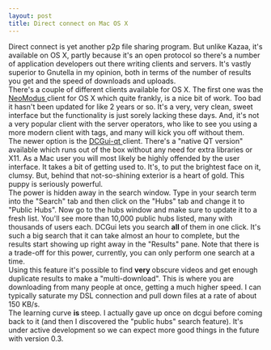 ```yaml
---
layout: post
title: Direct connect on Mac OS X 
---
```

Direct connect is yet another p2p file sharing program. But unlike Kazaa, it's available on OS X, partly because it's an open protocol so there's a number of application developers out there writing clients and servers. It's vastly superior to Gnutella in my opinion, both in terms of the number of results you get and the speed of downloads and uploads. <br />There's a couple of different clients available for OS X. The first one was the <a href="http://www.neo-modus.com/">NeoModus </a>client for OS X which quite frankly, is a nice bit of work. Too bad it hasn't been updated for like 2 years or so. It's a very, very clean, sweet interface but the functionality is just sorely lacking these days. And, it's not a very popular client with the server operators, who like to see you using a more modern client with tags, and many will kick you off without them. <br />The newer option is the <a href="http://dcgui.berlios.de/index.php">DCGui-qt </a>client. There's a "native QT version" available which runs out of the box without any need for extra libraries or X11. As a Mac user you will most likely be highly offended by the user interface. It takes a bit of getting used to. It's, to put the brightest face on it, clumsy. But, behind that not-so-shining exterior is a heart of gold. This puppy is seriously powerful. <br />The power is hidden away in the search window. Type in your search term into the "Search" tab and then click on the "Hubs" tab and change it to "Public Hubs". Now go to the hubs window and make sure to update it to a fresh list. You'll see more than 10,000 public hubs listed, many with thousands of users each. DCGui lets you search <strong>all </strong>of them in one click. It's such a big search that it can take almost an hour to complete, but the results start showing up right away in the "Results" pane. Note that there is a trade-off for this power, currently, you can only perform one search at a time. <br />Using this feature it's possible to find <strong>very </strong>obscure videos and get enough duplicate results to make a "multi-download". This is where you are downloading from many people at once, getting a much higher speed. I can typically saturate my DSL connection and pull down files at a rate of about 150 KB/s. <br />The learning curve <strong>is </strong>steep. I actually gave up once on dcgui before coming back to it (and then I discovered the "public hubs" search feature). It's under active development so we can expect more good things in the future with version 0.3.
